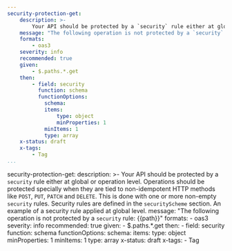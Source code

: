 ```yaml
---
security-protection-get:
    description: >-
        Your API should be protected by a `security` rule either at global or operation level. Operations should be protected specially when they are tied to non-idempotent HTTP methods like `POST`, `PUT`, `PATCH` and `DELETE`. This is done with one or more non-empty `security` rules. Security rules are defined in the `securityScheme` section. An example of a security rule applied at global level.
    message: "The following operation is not protected by a `security` rule: {{path}}"
    formats:
        - oas3
    severity: info
    recommended: true
    given:
        - $.paths.*.get
    then:
        - field: security
          function: schema
          functionOptions:
            schema:
            items:
                type: object
                minProperties: 1
            minItems: 1
            type: array 
    x-status: draft
    x-tags:
        - Tag                   
...
```

security-protection-get:
    description: >-
        Your API should be protected by a `security` rule either at global or operation level. Operations should be protected specially when they are tied to non-idempotent HTTP methods like `POST`, `PUT`, `PATCH` and `DELETE`. This is done with one or more non-empty `security` rules. Security rules are defined in the `securityScheme` section. An example of a security rule applied at global level.
    message: "The following operation is not protected by a `security` rule: {{path}}"
    formats:
        - oas3
    severity: info
    recommended: true
    given:
        - $.paths.*.get
    then:
        - field: security
          function: schema
          functionOptions:
            schema:
            items:
                type: object
                minProperties: 1
            minItems: 1
            type: array 
    x-status: draft
    x-tags:
        - Tag    